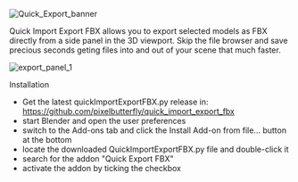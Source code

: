 
![Quick_Export_banner](https://github.com/user-attachments/assets/19a0314b-b733-4d5c-9ead-c3fb5b42f464)

Quick Import Export FBX allows you to export selected models as FBX directly from a side panel in the 3D viewport.
Skip the file browser and save precious seconds geting files into and out of your scene that much faster.

![export_panel_1](https://github.com/user-attachments/assets/63fe1e3c-49f5-4e9e-abd3-0e0338904097)

Installation

- Get the latest quickImportExportFBX.py release in:  https://github.com/pixelbutterfly/quick_import_export_fbx
- start Blender and open the user preferences
- switch to the Add-ons tab and click the Install Add-on from file... button at the bottom
- locate the downloaded QuickImportExportFBX.py file and double-click it
- search for the addon "Quick Export FBX"
- activate the addon by ticking the checkbox


	
